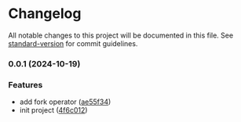 # Changelog

All notable changes to this project will be documented in this file. See [standard-version](https://github.com/conventional-changelog/standard-version) for commit guidelines.

### 0.0.1 (2024-10-19)


### Features

* add fork operator ([ae55f34](https://github.com/fluthjs/fluth/commit/ae55f3484757a4fd988fb509a589c81382830585))
* init project ([4f6c012](https://github.com/fluthjs/fluth/commit/4f6c0121797f97794615daae9a6acf26b14f31e0))
